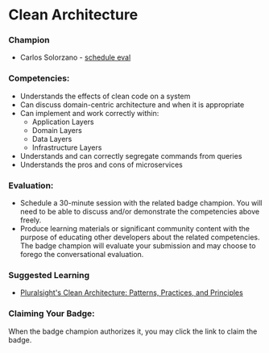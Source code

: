 # Clean Architecture

### Champion

- Carlos Solorzano - [schedule eval](https://calendly.com/carlos-solorzano/30min)

### Competencies:

- Understands the effects of clean code on a system
- Can discuss domain-centric architecture and when it is appropriate
- Can implement and work correctly within:
  - Application Layers
  - Domain Layers
  - Data Layers
  - Infrastructure Layers
- Understands and can correctly segregate commands from queries
- Understands the pros and cons of microservices

### Evaluation:

- Schedule a 30-minute session with the related badge champion. You will need to be able to discuss and/or demonstrate the competencies above freely.
- Produce learning materials or significant community content with the purpose of educating other developers about the related competencies. The badge champion will evaluate your submission and may choose to forego the conversational evaluation.

### Suggested Learning

- [Pluralsight's Clean Architecture: Patterns, Practices, and Principles](https://www.pluralsight.com/courses/clean-architecture-patterns-practices-principles)

### Claiming Your Badge:

When the badge champion authorizes it, you may click the link to claim the badge.
